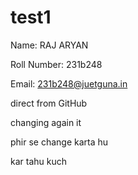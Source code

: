 # test1

Name: RAJ ARYAN

Roll Number: 231b248

Email: 231b248@juetguna.in

direct from GitHub

changing again it

phir se change karta hu 



kar tahu kuch 

